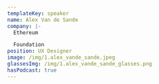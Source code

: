 ```yaml
---
templateKey: speaker
name: Alex Van de Sande
company: |-
  Ethereum

  Foundation
position: UX Designer
image: /img/1.alex_vande_sande.jpeg
glassesImg: /img/1.alex_vande_sande_glasses.png
hasPodcast: true
---
```


